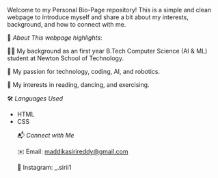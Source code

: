Welcome to my Personal Bio-Page repository!
This is a simple and clean webpage to introduce myself and share a bit about my interests, background, and how to connect with me.

📄 *About
This webpage highlights*:

   👩‍💻 My background as an first year B.Tech Computer Science (AI & ML) student at Newton School of Technology.

   🤖 My passion for technology, coding, AI, and robotics.

   🎉 My interests in reading, dancing, and exercising.

🛠️ *Languages Used*

   <ul><li>HTML</li>

   <li>CSS</li>

📬 *Connect with Me*

✉️ Email: maddikasirireddy@gmail.com

📸 Instagram: _.sirii1



